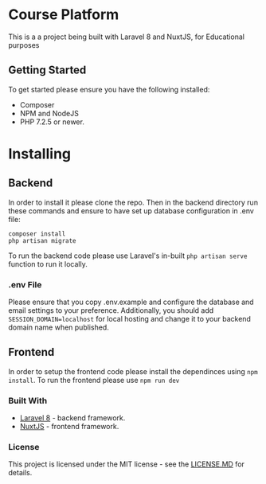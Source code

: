 # Course Platform

This is a a project being built with Laravel 8 and NuxtJS, for Educational purposes

## Getting Started

To get started please ensure you have the following installed:

- Composer
- NPM and NodeJS
- PHP 7.2.5 or newer.

# Installing

## Backend

In order to install it please clone the repo. Then in the backend directory run these commands and ensure to have set up database configuration in .env file:

```
composer install
php artisan migrate
```

To run the backend code please use Laravel's in-built `php artisan serve` function to run it locally.

### .env File

Please ensure that you copy .env.example and configure the database and email settings to your preference. Additionally, you should add `SESSION_DOMAIN=localhost` for local hosting and change it to your backend domain name when published.

## Frontend

In order to setup the frontend code please install the dependinces using `npm install`. To run the frontend please use `npm run dev`

### Built With

- [Laravel 8](https://laravel.com/docs/8.x) - backend framework.
- [NuxtJS](http://nuxtjs.org/) - frontend framework.

### License

This project is licensed under the MIT license - see the [LICENSE.MD](https://github.com/Matildevoldsen/course-platform/blob/master/LICENSE.md) for details.
